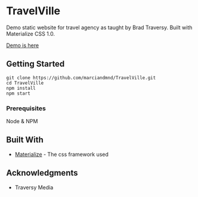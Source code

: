 # TravelVille

Demo static website for travel agency as taught by Brad Traversy. Built with Materialize CSS 1.0.

[Demo is here](http://travelville.s3-website-us-east-1.amazonaws.com)

## Getting Started

```
git clone https://github.com/marciandmnd/TravelVille.git
cd TravelVille
npm install
npm start
```

### Prerequisites

Node & NPM 

## Built With

* [Materialize](https://materializecss.com) - The css framework used

## Acknowledgments

* Traversy Media
